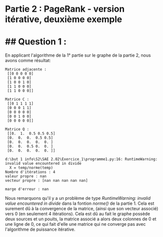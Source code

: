 # Partie 2 : PageRank - version itérative, deuxième exemple
# ## Question 1 :
En applicant l'algorithme de la 1° partie sur le graphe de la partie 2, nous avons comme résultat: 
```
Matrice adjacente :     
 [[0 0 0 0 0]           
 [1 0 0 0 0]            
 [1 0 0 1 0]            
 [1 1 0 0 0]            
 [1 1 0 0 0]]           
 
Matrice C :
 [[0 1 1 1 1]
 [0 0 0 1 1]
 [0 0 0 0 0]
 [0 0 1 0 0]
 [0 0 0 0 0]]

Matrice Q :
 [[0.  1.  0.5 0.5 0.5]
 [0.  0.  0.  0.5 0.5]
 [0.  0.  0.  0.  0. ]
 [0.  0.  0.5 0.  0. ]
 [0.  0.  0.  0.  0. ]]

d:\but 1 info\S2\SAE 2.02\Exercice_1\programme1.py:16: RuntimeWarning: invalid value encountered in divide
  X = temp/norme(temp)
Nombre d'itérations : 4
valeur propre : nan
vecteur propre : [nan nan nan nan nan]

marge d'erreur : nan    
```

Nous remarquons qu'il y a un problème de type *RuntimeWarning: invalid value encountered in divide* dans la fontion *norme()* de la partie 1. Cela est surement dû à la convergence de la matrice, (ainsi que son vecteur associé) vers 0 (en seulement 4 itérations). Cela est dû au fait le graphe possède deux sources et un pouits, la matrice associé a alors deux colonnes de 0 et une ligne de 0, ce qui fait d'elle une matrice qui ne converge pas avec l'algorithme de puissance itérative.






